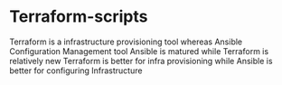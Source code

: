 # Terraform-scripts

Terraform is a infrastructure provisioning tool whereas Ansible Configuration Management tool
Ansible is matured while Terraform is relatively new
Terraform is better for infra provisioning while Ansible is better for configuring Infrastructure

